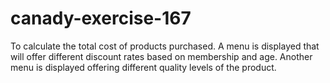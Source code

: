 # canady-exercise-167
To calculate the total cost of products purchased. A menu is displayed that will offer different discount rates based on membership and age. Another menu is displayed offering different quality levels of the product.
